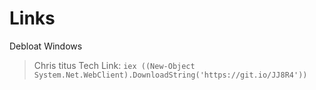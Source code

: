# Links

Debloat Windows 
> Chris titus Tech Link:  `iex ((New-Object System.Net.WebClient).DownloadString('https://git.io/JJ8R4'))`



